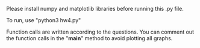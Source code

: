 Please install numpy and matplotlib libraries before running this .py file.

To run, use "python3 hw4.py"

Function calls are written according to the questions. You can comment out the function calls in the "__main__" method to avoid plotting all graphs.

